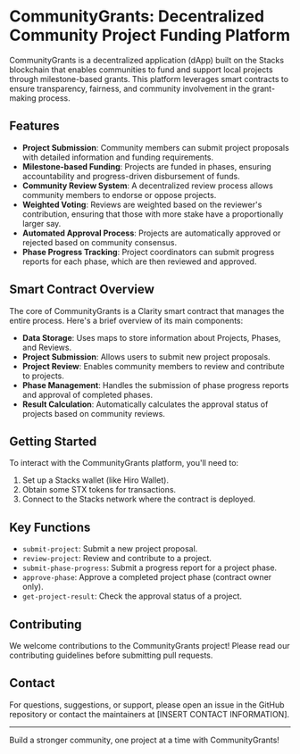 # CommunityGrants: Decentralized Community Project Funding Platform

CommunityGrants is a decentralized application (dApp) built on the Stacks blockchain that enables communities to fund and support local projects through milestone-based grants. This platform leverages smart contracts to ensure transparency, fairness, and community involvement in the grant-making process.

## Features

- **Project Submission**: Community members can submit project proposals with detailed information and funding requirements.
- **Milestone-based Funding**: Projects are funded in phases, ensuring accountability and progress-driven disbursement of funds.
- **Community Review System**: A decentralized review process allows community members to endorse or oppose projects.
- **Weighted Voting**: Reviews are weighted based on the reviewer's contribution, ensuring that those with more stake have a proportionally larger say.
- **Automated Approval Process**: Projects are automatically approved or rejected based on community consensus.
- **Phase Progress Tracking**: Project coordinators can submit progress reports for each phase, which are then reviewed and approved.

## Smart Contract Overview

The core of CommunityGrants is a Clarity smart contract that manages the entire process. Here's a brief overview of its main components:

- **Data Storage**: Uses maps to store information about Projects, Phases, and Reviews.
- **Project Submission**: Allows users to submit new project proposals.
- **Project Review**: Enables community members to review and contribute to projects.
- **Phase Management**: Handles the submission of phase progress reports and approval of completed phases.
- **Result Calculation**: Automatically calculates the approval status of projects based on community reviews.

## Getting Started

To interact with the CommunityGrants platform, you'll need to:

1. Set up a Stacks wallet (like Hiro Wallet).
2. Obtain some STX tokens for transactions.
3. Connect to the Stacks network where the contract is deployed.

## Key Functions

- `submit-project`: Submit a new project proposal.
- `review-project`: Review and contribute to a project.
- `submit-phase-progress`: Submit a progress report for a project phase.
- `approve-phase`: Approve a completed project phase (contract owner only).
- `get-project-result`: Check the approval status of a project.

## Contributing

We welcome contributions to the CommunityGrants project! Please read our contributing guidelines before submitting pull requests.

## Contact

For questions, suggestions, or support, please open an issue in the GitHub repository or contact the maintainers at [INSERT CONTACT INFORMATION].

---

Build a stronger community, one project at a time with CommunityGrants!
